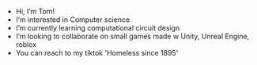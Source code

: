 -  Hi, I’m Tom!
-  I’m interested in Computer science 
-  I’m currently learning computational circuit design 
-  I’m looking to collaborate on small games made w Unity, Unreal Engine, roblox
-  You can reach to my tiktok 'Homeless since 1895'

<!---
Homelesssince1895/Homelesssince1895 is a ✨ special ✨ repository because its `README.md` (this file) appears on your GitHub profile.
You can click the Preview link to take a look at your changes.
--->
